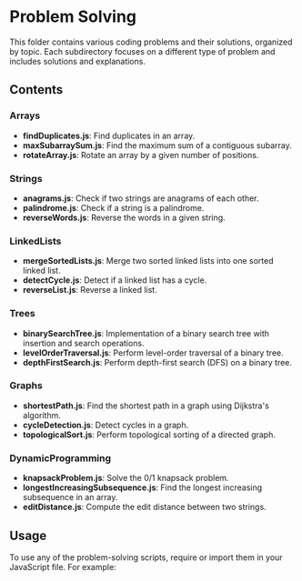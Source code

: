 # Problem Solving

This folder contains various coding problems and their solutions, organized by topic. Each subdirectory focuses on a different type of problem and includes solutions and explanations.

## Contents

### Arrays
- **findDuplicates.js**: Find duplicates in an array.
- **maxSubarraySum.js**: Find the maximum sum of a contiguous subarray.
- **rotateArray.js**: Rotate an array by a given number of positions.

### Strings
- **anagrams.js**: Check if two strings are anagrams of each other.
- **palindrome.js**: Check if a string is a palindrome.
- **reverseWords.js**: Reverse the words in a given string.

### LinkedLists
- **mergeSortedLists.js**: Merge two sorted linked lists into one sorted linked list.
- **detectCycle.js**: Detect if a linked list has a cycle.
- **reverseList.js**: Reverse a linked list.

### Trees
- **binarySearchTree.js**: Implementation of a binary search tree with insertion and search operations.
- **levelOrderTraversal.js**: Perform level-order traversal of a binary tree.
- **depthFirstSearch.js**: Perform depth-first search (DFS) on a binary tree.

### Graphs
- **shortestPath.js**: Find the shortest path in a graph using Dijkstra's algorithm.
- **cycleDetection.js**: Detect cycles in a graph.
- **topologicalSort.js**: Perform topological sorting of a directed graph.

### DynamicProgramming
- **knapsackProblem.js**: Solve the 0/1 knapsack problem.
- **longestIncreasingSubsequence.js**: Find the longest increasing subsequence in an array.
- **editDistance.js**: Compute the edit distance between two strings.

## Usage

To use any of the problem-solving scripts, require or import them in your JavaScript file. For example: